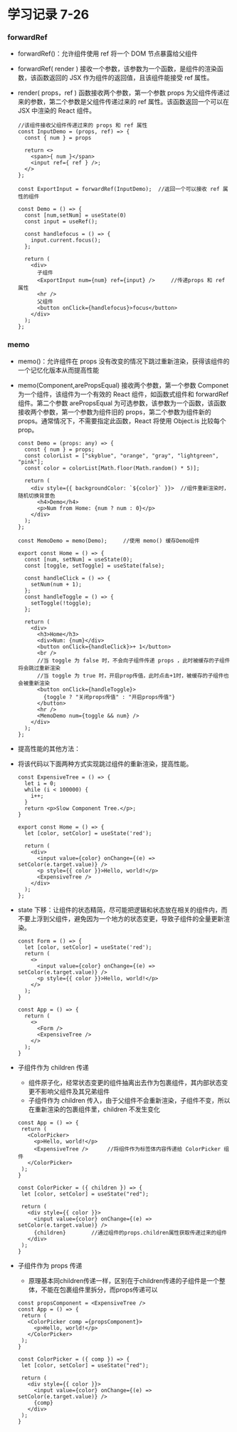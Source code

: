 # 学习记录 7-26

### forwardRef

- forwardRef()：允许组件使用 ref 将一个 DOM 节点暴露给父组件
- forwardRef( render ) 接收一个参数，该参数为一个函数，是组件的渲染函数，该函数返回的 JSX 作为组件的返回值，且该组件能接受 ref 属性。
- render( props，ref ) 函数接收两个参数，第一个参数 props 为父组件传递过来的参数，第二个参数是父组件传递过来的 ref 属性。该函数返回一个可以在 JSX 中渲染的 React 组件。

  ```
  //该组件接收父组件传递过来的 props 和 ref 属性
  const InputDemo = (props, ref) => {
    const { num } = props

    return <>
      <span>{ num }</span>
      <input ref={ ref } />;
    </>
  };

  const ExportInput = forwardRef(InputDemo);  //返回一个可以接收 ref 属性的组件

  const Demo = () => {
    const [num,setNum] = useState(0)
    const input = useRef();

    const handlefocus = () => {
      input.current.focus();
    };

    return (
      <div>
        子组件
        <ExportInput num={num} ref={input} />     //传递props 和 ref 属性
        <hr />
        父组件
        <button onClick={handlefocus}>focus</button>
      </div>
    );
  };
  ```

### memo

- memo()：允许组件在 props 没有改变的情况下跳过重新渲染，获得该组件的一个记忆化版本从而提高性能
- memo(Component,arePropsEqual) 接收两个参数，第一个参数 Componet 为一个组件，该组件为一个有效的 React 组件，如函数式组件和 forwardRef 组件。第二个参数 arePropsEqual 为可选参数，该参数为一个函数，该函数接收两个参数，第一个参数为组件旧的 props，第二个参数为组件新的 props。通常情况下，不需要指定此函数，React 将使用 Object.is 比较每个 prop。

  ```
  const Demo = (props: any) => {
    const { num } = props;
    const colorList = ["skyblue", "orange", "gray", "lightgreen", "pink"];
    const color = colorList[Math.floor(Math.random() * 5)];

    return (
      <div style={{ backgroundColor: `${color}` }}>  //组件重新渲染时，随机切换背景色
        <h4>Demo</h4>
        <p>Num from Home: {num ? num : 0}</p>
      </div>
    );
  };

  const MemoDemo = memo(Demo);     //使用 memo() 缓存Demo组件

  export const Home = () => {
    const [num, setNum] = useState(0);
    const [toggle, setToggle] = useState(false);

    const handleClick = () => {
      setNum(num + 1);
    };
    const handleToggle = () => {
      setToggle(!toggle);
    };

    return (
      <div>
        <h3>Home</h3>
        <div>Num: {num}</div>
        <button onClick={handleClick}>+ 1</button>
        <br />
        //当 toggle 为 false 时，不会向子组件传递 props ，此时被缓存的子组件将会跳过重新渲染
        //当 toggle 为 true 时，开启prop传值，此时点击+1时，被缓存的子组件也会被重新渲染
        <button onClick={handleToggle}>
          {toggle ? "关闭props传值" : "开启props传值"}
        </button>
        <hr />
        <MemoDemo num={toggle && num} />
      </div>
    );
  };
  ```

- 提高性能的其他方法：

* 将该代码以下面两种方式实现跳过组件的重新渲染，提高性能。

  ```
  const ExpensiveTree = () => {
    let i = 0;
    while (i < 100000) {
      i++;
    }
    return <p>Slow Component Tree.</p>;
  }

  export const Home = () => {
    let [color, setColor] = useState('red');

    return (
      <div>
        <input value={color} onChange={(e) => setColor(e.target.value)} />
        <p style={{ color }}>Hello, world!</p>
        <ExpensiveTree />
      </div>
    );
  };
  ```

* state 下移：让组件的状态精简，尽可能把逻辑和状态放在相关的组件内，而不要上浮到父组件，避免因为一个地方的状态变更，导致子组件的全量更新渲染。

  ```
  const Form = () => {
    let [color, setColor] = useState('red');
    return (
      <>
        <input value={color} onChange={(e) => setColor(e.target.value)} />
        <p style={{ color }}>Hello, world!</p>
      </>
    );
  }

  const App = () => {
    return (
      <>
        <Form />
        <ExpensiveTree />
      </>
    );
  }
  ```

* 子组件作为 children 传递

  - 组件原子化，经常状态变更的组件抽离出去作为包裹组件，其内部状态变更不影响父组件及其兄弟组件
  - 子组件作为 children 传入，由于父组件不会重新渲染，子组件不变，所以在重新渲染的包裹组件里，children 不发生变化

  ```
  const App = () => {
   return (
     <ColorPicker>
       <p>Hello, world!</p>
       <ExpensiveTree />      //将组件作为标签体内容传递给 ColorPicker 组件
     </ColorPicker>
   );
  }

  const ColorPicker = ({ children }) => {
   let [color, setColor] = useState("red");

   return (
     <div style={{ color }}>
       <input value={color} onChange={(e) => setColor(e.target.value)} />
       {children}        //通过组件的props.children属性获取传递过来的组件
     </div>
   );
  }
  ```

* 子组件作为 props 传递

  - 原理基本同children传递一样，区别在于children传递的子组件是一个整体，不能在包裹组件里拆分，而props传递可以

  ```
  const propsComponent = <ExpensiveTree />  
  const App = () => {
   return (
     <ColorPicker comp ={propsComponent}>
       <p>Hello, world!</p>
     </ColorPicker>
   );
  }

  const ColorPicker = ({ comp }) => {
   let [color, setColor] = useState("red");

   return (
     <div style={{ color }}>
       <input value={color} onChange={(e) => setColor(e.target.value)} />
       {comp}     
     </div>
   );
  }
  ```
